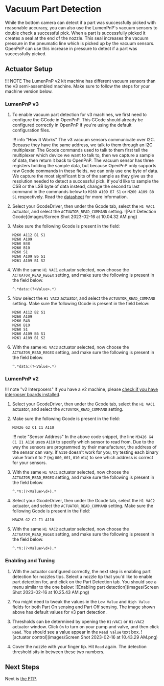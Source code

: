 
# Vacuum Part Detection

While the bottom camera can detect if a part was successfully picked with reasonable accuracy, you can also use the LumenPnP's vacuum sensors to double check a successful pick. When a part is successfully picked it creates a seal at the end of the nozzle. This seal increases the vacuum pressure in the pneumatic line which is picked up by the vacuum sensors. OpenPnP can use this increase in pressure to detect if a part was successfully picked.

## Actuator Setup

!!! NOTE
    The LumenPnP v2 kit machine has different vacuum sensors than the v3 semi-assembled machine. Make sure to follow the steps for your machine version below.

### LumenPnP v3

1. To enable vacuum part detection for v3 machines, we first need to configure the GCode in OpenPnP. This GCode should already be configured correctly in OpenPnP if you're using the default configuration files.

    !!! info "How It Works"
        The v3 vacuum sensors communicate over I2C. Because they have the same address, we talk to them through an I2C multiplexer. The Gcode commands used to talk to them first tell the multiplexer which device we want to talk to, then we capture a sample of data, then return it back to OpenPnP. The vacuum sensor has three registers holding the sample data, but because OpenPnP only supports raw Gcode commands in these fields, we can only use one byte of data. We capture the most significant bits of the sample as they give us the resolution needed to detect a successful pick. If you'd like to sample the CSB or the LSB byte of data instead, change the second to last command in the commands below to `M260 A109 B7 S1` or `M260 A109 B8 S1` respectively. Read the [datasheet](https://cfsensor.com/wp-content/uploads/2022/11/XGZP6857D-Pressure-Sensor-V2.5.pdf) for more information.

2. Select your GcodeDriver, then under the Gcode tab, select the `H1 VAC1` actuator, and select the `ACTUATOR_READ_COMMAND` setting.
   ![Part Detection Gcode](images/Screen Shot 2023-02-16 at 10.04.32 AM.png)

3. Make sure the following Gcode is present in the field:
  
    ```gcode
    M260 A112 B1 S1
    M260 A109
    M260 B48
    M260 B10
    M260 S1
    M260 A109 B6 S1
    M261 A109 B1 S2
    ```

4. With the same `H1 VAC1` actuator selected, now choose the `ACTUATOR_READ_REGEX` setting, and make sure the following is present in the field below:

    ```regex
    ^.*data:(?<Value>.*)
    ```

5. Now select the `H1 VAC2` actuator, and select the `ACTUATOR_READ_COMMAND` setting. Make sure the following Gcode is present in the field below:
  
    ```gcode
    M260 A112 B2 S1
    M260 A109
    M260 B48
    M260 B10
    M260 S1
    M260 A109 B6 S1
    M261 A109 B1 S2
    ```

6. With the same `H1 VAC2` actuator selected, now choose the `ACTUATOR_READ_REGEX` setting, and make sure the following is present in the field below:

    ```regex
    ^.*data:(?<Value>.*)
    ```

### LumenPnP v2

!!! note "v2 Interposers"
    If you have a v2 machine, please [check if you have interposer boards installed](../../../misc/maintenance-upgrades/rev3-vac-interposer/index.md).

1. Select your GcodeDriver, then under the Gcode tab, select the `H1 VAC1` actuator, and select the `ACTUATOR_READ_COMMAND` setting.

2. Make sure the following Gcode is present in the field:

    ```gcode
    M3426 G2 C1 I1 A110
    ```

    !!! note "Sensor Address"
        In the above code snippet, the line `M3426 G4 C1 I1 A110` uses `A110` to specify which sensor to read from. Due to the way the sensors are programmed by their manufacturer, the address of the sensor can vary. If `A110` doesn't work for you, try testing each binary value from `0` to `7` (eg `000`, `001`, `010` etc) to see which address is correct for your sensors.

3. With the same `H1 VAC1` actuator selected, now choose the `ACTUATOR_READ_REGEX` setting, and make sure the following is present in the field below:

    ```regex
    ^.*V:(?<Value>\d+).*
    ```

4. Select your GcodeDriver, then under the Gcode tab, select the `H1 VAC2` actuator, and select the `ACTUATOR_READ_COMMAND` setting. Make sure the following Gcode is present in the field:

    ```gcode
    M3426 G2 C2 I1 A110
    ```

5. With the same `H1 VAC2` actuator selected, now choose the `ACTUATOR_READ_REGEX` setting, and make sure the following is present in the field below:

    ```regex
    ^.*V:(?<Value>\d+).*
    ```

### Enabling and Tuning

1. With the actuator configured correctly, the next step is enabling part detection for nozzles tips. Select a nozzle tip that you'd like to enable part detection for, and click on the Part Detection tab. You should see a menu similar to the one below:
  ![Enabling part detection](images/Screen Shot 2023-02-16 at 10.25.43 AM.png)

2. You might need to tweak the values in the `Low Value` and `High Value` fields for both Part On sensing and Part Off sensing. The image shown above has default values for v3 part detection.

3. Thresholds can be determined by opening the `H1:VAC1` or `H1:VAC2` actuator window. Click `On` to turn on your pump and valve, and then click `Read`. You should see a value appear in the `Read Value` text box.
  ![actuator control](images/Screen Shot 2023-02-16 at 10.43.29 AM.png)

4. Cover the nozzle with your finger tip. Hit `Read` again. The detection threshold sits in between these two numbers.

## Next Steps

Next is [the FTP](../../ftp/index.md).

